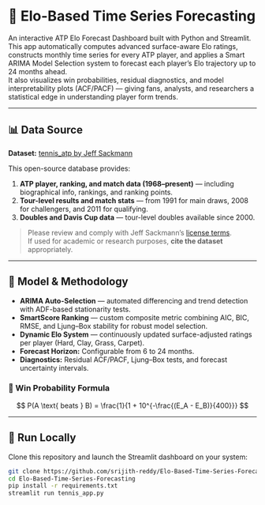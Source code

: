 # 🎾 Elo-Based Time Series Forecasting


An interactive ATP Elo Forecast Dashboard built with Python and Streamlit.  
This app automatically computes advanced surface-aware Elo ratings, constructs monthly time series for every ATP player, and applies a Smart ARIMA Model Selection system to forecast each player’s Elo trajectory up to 24 months ahead.  
It also visualizes win probabilities, residual diagnostics, and model interpretability plots (ACF/PACF) — giving fans, analysts, and researchers a statistical edge in understanding player form trends.

---

## 📊 Data Source

**Dataset:** [tennis_atp by Jeff Sackmann](https://github.com/JeffSackmann/tennis_atp)

This open-source database provides:
1. **ATP player, ranking, and match data (1968–present)** — including biographical info, rankings, and ranking points.  
2. **Tour-level results and match stats** — from 1991 for main draws, 2008 for challengers, and 2011 for qualifying.  
3. **Doubles and Davis Cup data** — tour-level doubles available since 2000.  

> Please review and comply with Jeff Sackmann’s [license terms](https://github.com/JeffSackmann/tennis_atp#attention).  
> If used for academic or research purposes, **cite the dataset** appropriately.

---

## 🧠 Model & Methodology

- **ARIMA Auto-Selection** — automated differencing and trend detection with ADF-based stationarity tests.  
- **SmartScore Ranking** — custom composite metric combining AIC, BIC, RMSE, and Ljung–Box stability for robust model selection.  
- **Dynamic Elo System** — continuously updated surface-adjusted ratings per player (Hard, Clay, Grass, Carpet).  
- **Forecast Horizon:** Configurable from 6 to 24 months.  
- **Diagnostics:** Residual ACF/PACF, Ljung–Box tests, and forecast uncertainty intervals.

### 🎯 Win Probability Formula

$$
P(A \text{ beats } B) = \frac{1}{1 + 10^{-\frac{(E_A - E_B)}{400}}}
$$

---

## 🚀 Run Locally

Clone this repository and launch the Streamlit dashboard on your system:

```bash
git clone https://github.com/srijith-reddy/Elo-Based-Time-Series-Forecasting.git
cd Elo-Based-Time-Series-Forecasting
pip install -r requirements.txt
streamlit run tennis_app.py
